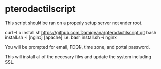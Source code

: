 # pterodactilscript
This script should be ran on a properly setup server not under root.

curl -Lo install.sh https://github.com/Damigeana/pterodactilscript.git
bash install.sh -i [nginx] [apache]
i.e. bash install.sh -i nginx

You will be prompted for email, FDQN, time zone, and portal password.

This will install all of the necesary files and update the system including SSL.
